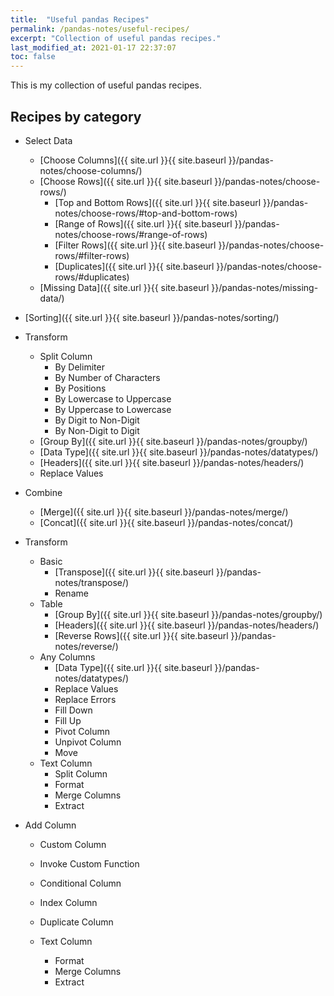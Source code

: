 ```yaml
---
title:  "Useful pandas Recipes"
permalink: /pandas-notes/useful-recipes/
excerpt: "Collection of useful pandas recipes."
last_modified_at: 2021-01-17 22:37:07
toc: false
---
```


This is my collection of useful pandas recipes.

## Recipes by category

* Select Data
  * [Choose Columns]({{ site.url }}{{ site.baseurl }}/pandas-notes/choose-columns/)
  * [Choose Rows]({{ site.url }}{{ site.baseurl }}/pandas-notes/choose-rows/)
    * [Top and Bottom Rows]({{ site.url }}{{ site.baseurl }}/pandas-notes/choose-rows/#top-and-bottom-rows)
    * [Range of Rows]({{ site.url }}{{ site.baseurl }}/pandas-notes/choose-rows/#range-of-rows)
    * [Filter Rows]({{ site.url }}{{ site.baseurl }}/pandas-notes/choose-rows/#filter-rows)
    * [Duplicates]({{ site.url }}{{ site.baseurl }}/pandas-notes/choose-rows/#duplicates)
  * [Missing Data]({{ site.url }}{{ site.baseurl }}/pandas-notes/missing-data/)

* [Sorting]({{ site.url }}{{ site.baseurl }}/pandas-notes/sorting/)

* Transform
    * Split Column
      * By Delimiter
      * By Number of Characters
      * By Positions
      * By Lowercase to Uppercase
      * By Uppercase to Lowercase
      * By Digit to Non-Digit
      * By Non-Digit to Digit
    * [Group By]({{ site.url }}{{ site.baseurl }}/pandas-notes/groupby/)
    * [Data Type]({{ site.url }}{{ site.baseurl }}/pandas-notes/datatypes/)
    * [Headers]({{ site.url }}{{ site.baseurl }}/pandas-notes/headers/)
    * Replace Values

* Combine
  * [Merge]({{ site.url }}{{ site.baseurl }}/pandas-notes/merge/)
  * [Concat]({{ site.url }}{{ site.baseurl }}/pandas-notes/concat/)

* Transform
  * Basic
    * [Transpose]({{ site.url }}{{ site.baseurl }}/pandas-notes/transpose/)
    * Rename
  * Table
    * [Group By]({{ site.url }}{{ site.baseurl }}/pandas-notes/groupby/)
    * [Headers]({{ site.url }}{{ site.baseurl }}/pandas-notes/headers/)
    * [Reverse Rows]({{ site.url }}{{ site.baseurl }}/pandas-notes/reverse/)
  * Any Columns
    * [Data Type]({{ site.url }}{{ site.baseurl }}/pandas-notes/datatypes/)
    * Replace Values
    * Replace Errors
    * Fill Down
    * Fill Up
    * Pivot Column
    * Unpivot Column
    * Move
  * Text Column
    * Split Column
    * Format
    * Merge Columns
    * Extract

* Add Column
  * Custom Column
  * Invoke Custom Function
  * Conditional Column
  * Index Column
  * Duplicate Column

  * Text Column
    * Format
    * Merge Columns
    * Extract







